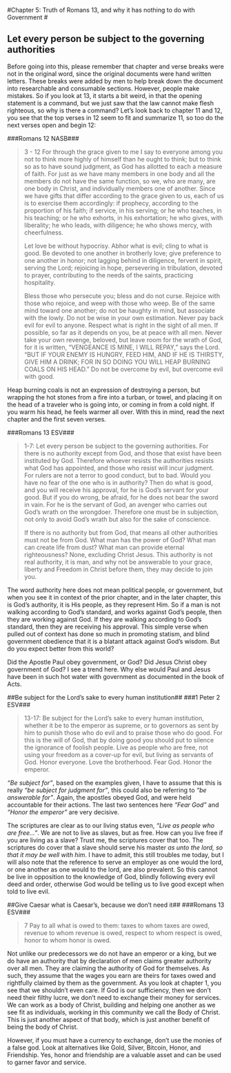 #Chapter 5: Truth of Romans 13, and why it has nothing to do with Government #

## Let every person be subject to the governing authorities ##

Before going into this, please remember that chapter and verse breaks were not in the original word, since the original documents were hand written letters. These breaks were added by men to help break down the document into researchable and consumable sections. However, people make mistakes. So if you look at 13, it starts a bit weird, in that the opening statement is a command, but we just saw that the law cannot make flesh righteous, so why is there a command? Let’s look back to chapter 11 and 12, you see that the top verses in 12 seem to fit and summarize 11, so too do the next verses open and begin 12:

###Romans 12 NASB###
>3 - 12 For through the grace given to me I say to everyone among you not to think more highly of himself than he ought to think; but to think so as to have sound judgment, as God has allotted to each a measure of faith. For just as we have many members in one body and all the members do not have the same function, so we, who are many, are one body in Christ, and individually members one of another. Since we have gifts that differ according to the grace given to us, each of us is to exercise them accordingly: if prophecy, according to the proportion of his faith; if service, in his serving; or he who teaches, in his teaching; or he who exhorts, in his exhortation; he who gives, with liberality; he who leads, with diligence; he who shows mercy, with cheerfulness.
> 
> Let love be without hypocrisy. Abhor what is evil; cling to what is good. Be devoted to one another in brotherly love; give preference to one another in honor; not lagging behind in diligence, fervent in spirit, serving the Lord; rejoicing in hope, persevering in tribulation, devoted to prayer, contributing to the needs of the saints, practicing hospitality.
> 
> Bless those who persecute you; bless and do not curse. Rejoice with those who rejoice, and weep with those who weep. Be of the same mind toward one another; do not be haughty in mind, but associate with the lowly. Do not be wise in your own estimation. Never pay back evil for evil to anyone. Respect what is right in the sight of all men. If possible, so far as it depends on you, be at peace with all men. Never take your own revenge, beloved, but leave room for the wrath of God, for it is written, “VENGEANCE IS MINE, I WILL REPAY,” says the Lord. “BUT IF YOUR ENEMY IS HUNGRY, FEED HIM, AND IF HE IS THIRSTY, GIVE HIM A DRINK; FOR IN SO DOING YOU WILL HEAP BURNING COALS ON HIS HEAD.” Do not be overcome by evil, but overcome evil with good.

Heap burning coals is not an expression of destroying a person, but wrapping the hot stones from a fire into a turban, or towel, and placing it on the head of a traveler who is going into, or coming in from a cold night. If you warm his head, he feels warmer all over. With this in mind, read the next chapter and the first seven verses.

###Romans 13 ESV###
> 1-7: Let every person be subject to the governing authorities. For there is no authority except from God, and those that exist have been instituted by God. Therefore whoever resists the authorities resists what God has appointed, and those who resist will incur judgment. For rulers are not a terror to good conduct, but to bad. Would you have no fear of the one who is in authority? Then do what is good, and you will receive his approval, for he is God’s servant for your good. But if you do wrong, be afraid, for he does not bear the sword in vain. For he is the servant of God, an avenger who carries out God’s wrath on the wrongdoer. Therefore one must be in subjection, not only to avoid God’s wrath but also for the sake of conscience.
> 
> If there is no authority but from God, that means all other authorities must not be from God. What man has the power of God? What man can create life from dust? What man can provide eternal righteousness? None, excluding Christ Jesus. This authority is not real authority, it is man, and why not be answerable to your grace, liberty and Freedom in Christ before them, they may decide to join you.

The word authority here does not mean political people, or government, but when you see it in context of the prior chapter, and in the later chapter, this is God’s authority, it is His people, as they represent Him. So if a man is not walking according to God’s standard, and works against God’s people, then they are working against God. If they are walking according to God’s standard, then they are receiving his approval. This simple verse when pulled out of context has done so much in promoting statism, and blind government obedience that it is a blatant attack against God’s wisdom. But do you expect better from this world?

Did the Apostle Paul obey government, or God? Did Jesus Christ obey government of God? I see a trend here. Why else would Paul and Jesus have been in such hot water with government as documented in the book of Acts.

##Be subject for the Lord’s sake to every human institution##
###1 Peter 2 ESV###
>13-17: Be subject for the Lord’s sake to every human institution, whether it be to the emperor as supreme, or to governors as sent by him to punish those who do evil and to praise those who do good. For this is the will of God, that by doing good you should put to silence the ignorance of foolish people. Live as people who are free, not using your freedom as a cover-up for evil, but living as servants of God. Honor everyone. Love the brotherhood. Fear God. Honor the emperor.

*“Be subject for”*, based on the examples given, I have to assume that this is really *“be subject for judgment for”*, this could also be referring to *“be answerable for”*. Again, the apostles obeyed God, and were held accountable for their actions. The last two sentences here *“Fear God”* and *“Honor the emperor”* are very decisive.

The scriptures are clear as to our living status even, *“Live as people who are free…”*. We are not to live as slaves, but as free. How can you live free if you are living as a slave? Trust me, the scriptures cover that too. The scriptures do cover that a slave should serve his master *as unto the lord, so that it may be well with him*. I have to admit, this still troubles me today, but I will also note that the reference to serve an employer as one would the lord, or one another as one would to the lord, are also prevalent. So this cannot be live in opposition to the knowledge of God, blindly following every evil deed and order, otherwise God would be telling us to live good except when told to live evil.

##Give Caesar what is Caesar’s, because we don’t need it##
###Romans 13 ESV###
>7 Pay to all what is owed to them: taxes to whom taxes are owed, revenue to whom revenue is owed, respect to whom respect is owed, honor to whom honor is owed.

Not unlike our predecessors we do not have an emperor or a king, but we do have an authority that by declaration of men claims greater authority over all men. They are claiming the authority of God for themselves. As such, they assume that the wages you earn are theirs for taxes owed and rightfully claimed by them as the government. As you look at chapter 1, you see that we shouldn’t even care. If God is our sufficiency, then we don’t need their filthy lucre, we don’t need to exchange their money for services. We can work as a body of Christ, building and helping one another as we see fit as individuals, working in this community we call the Body of Christ. This is just another aspect of that body, which is just another benefit of being the body of Christ.

However, if you must have a currency to exchange, don’t use the monies of a false god. Look at alternatives like Gold, Silver, Bitcoin, Honor, and Friendship. Yes, honor and friendship are a valuable asset and can be used to garner favor and service.
